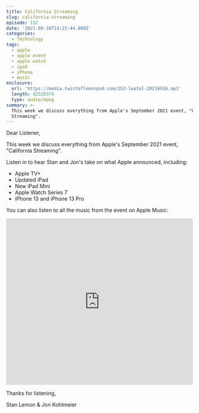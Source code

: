 ```yaml
---
title: California Streaming
slug: california-streaming
episode: 152
date: '2021-09-16T14:25:44.000Z'
categories:
  - Technology
tags:
  - apple
  - apple event
  - apple watch
  - ipad
  - iPhone
  - music
enclosure:
  url: 'https://media.twistoflemonpod.com/152-lwatol-20210916.mp3'
  length: 42528374
  type: audio/mpeg
summary: >-
  This week we discuss everything from Apple's September 2021 event, "California
  Streaming".
---
```


Dear Listener,

This week we discuss everything from Apple's September 2021 event, "California Streaming".

Listen in to hear Stan and Jon's take on what Apple announced, including:

- Apple TV+
- Updated iPad
- New iPad Mini
- Apple Watch Series 7
- iPhone 13 and iPhone 13 Pro

You can also listen to all the music from the event on Apple Music:

<iframe allow="autoplay *; encrypted-media *; fullscreen *" frameborder="0" height="450" style="width:100%;max-width:660px;overflow:hidden;background:transparent;" sandbox="allow-forms allow-popups allow-same-origin allow-scripts allow-storage-access-by-user-activation allow-top-navigation-by-user-activation" src="https://embed.music.apple.com/us/playlist/apple-event-september-2021/pl.u-RKaVirkjP7"></iframe>

Thanks for listening,

Stan Lemon & Jon Kohlmeier
